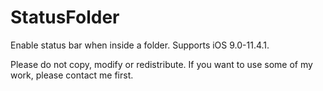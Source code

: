 # StatusFolder
Enable status bar when inside a folder.
Supports iOS 9.0-11.4.1.

Please do not copy, modify or redistribute. If you want to use some of my work, please contact me first.